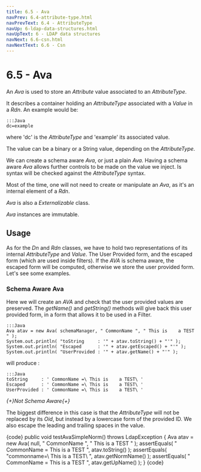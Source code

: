 ```yaml
---
title: 6.5 - Ava
navPrev: 6.4-attribute-type.html
navPrevText: 6.4 - AttributeType
navUp: 6-ldap-data-structures.html
navUpText: 6 - LDAP data structures
navNext: 6.6-csn.html
navNextText: 6.6 - Csn
---
```


# 6.5 - Ava

An _Ava_ is used to store an _Attribute_ value associated to an _AttributeType_. 

It describes a container holding an _AttributeType_ associated with a _Value_ in a _Rdn_. An example would be:

    :::Java
    dc=example

where 'dc' is the _AttributeType_ and 'example' its associated value.

The value can be a binary or a String value, depending on the _AttributeType_.

We can create a schema aware _Ava_, or just a plain _Ava_. Having a schema aware _Ava_ allows further controls to be made on the value we inject.  Is syntax will be checked against the _AttributeType_ syntax.

Most of the time, one will not need to create or manipulate an _Ava_, as it's an internal element of a _Rdn_.

_Ava_ is also a _Externalizable_ class.

_Ava_ instances are immutable.


## Usage

As for the _Dn_ and _Rdn_ classes, we have to hold two representations of its internal _AttributeType_ and _Value_.  The User Provided form, and the escaped form (which are used inside filters). If the _AVA_ is schema aware, the escaped form will be computed, otherwise we store the user provided form. Let's see some examples.


### Schema Aware Ava

Here we will create an _AVA_ and check that the user provided values are preserved. The _getName()_ and _getString()_ methods will give back this user provided form, in a form that allows it to be used in a Filter.

    :::Java
    Ava atav = new Ava( schemaManager, " CommonName ", " This is    a TEST " );
    System.out.println( "toString     : '" + atav.toString() + "'" );
    System.out.println( "Escaped      : '" + atav.getEscaped() + "'" );
    System.out.println( "UserProvided : '" + atav.getName() + "'" );

will produce :

    :::Java
    toString     : ' CommonName =\ This is    a TEST\ '
    Escaped      : ' CommonName =\ This is    a TEST\ '
    UserProvided : ' CommonName =\ This is    a TEST\ '


*{+}Not Schema Aware{+}*

The biggest difference in this case is that the _AttributeType_ will not be replaced by its _Oid_, but instead by a lowercase form of the provided ID. We also escape the leading and trailing spaces in the value.

{code}
public void testAvaSimpleNorm() throws LdapException
{
    Ava atav = new Ava( null, " CommonName ", " This is    a TEST " );
    assertEquals( " CommonName = This is    a TEST ", atav.toString() );
    assertEquals( "commonname=\\ This is    a TEST\\ ", atav.getNormName() );
    assertEquals( " CommonName = This is    a TEST ", atav.getUpName() );
}
{code}
